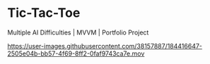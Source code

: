 # Tic-Tac-Toe
Multiple AI Difficulties | MVVM | Portfolio Project

https://user-images.githubusercontent.com/38157887/184416647-2505e04b-bb57-4f69-8ff2-0faf9743ca7e.mov

